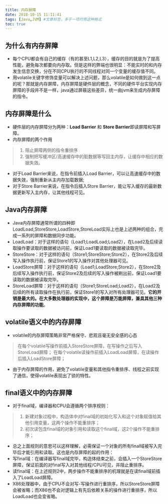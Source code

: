 ```yaml
---
title: 内存屏障
date: 2018-10-15 11:11:41
tags: [Java,JVM] #文章标签，多于一项时用这种格式
toc: true
---
```


## 为什么有内存屏障

* 每个CPU都会有自己的缓存（有的甚至L1,L2,L3），缓存的目的就是为了提高性能，避免每次都要向内存取。但是这样的弊端也很明显：不能实时的和内存发生信息交换，分在不同CPU执行的不同线程对同一个变量的缓存值不同。
* 用volatile关键字修饰变量可以解决上述问题，那么volatile是如何做到这一点的呢？那就是内存屏障，内存屏障是硬件层的概念，不同的硬件平台实现内存屏障的手段并不是一样，java通过屏蔽这些差异，统一由jvm来生成内存屏障的指令。

## 内存屏障是什么

* 硬件层的内存屏障分为两种：**Load Barrier** 和 **Store Barrier**即读屏障和写屏障。
* 内存屏障的两个作用

> 1. 阻止屏障两侧的指令重排序
> 2. 强制把写缓冲区/高速缓存中的脏数据等写回主内存，让缓存中相应的数据失效。

* 对于Load Barrier来说，在指令前插入Load Barrier，可以让高速缓存中的数据失效，强制重新从主内存加载数据;
* 对于Store Barrier来说，在指令后插入Store Barrier，能让写入缓存的最新数据更新写入主内存，让其他线程可见。

## Java内存屏障
* Java内存屏障通常所谓的四种即LoadLoad,StoreStore,LoadStore,StoreLoad实际上也是上述两种的组合，完成一系列的屏障和数据同步功能。
* LoadLoad：对于这样的语句（Load1;LoadLoad;Load2），在Load2及后续读取操作要读取的数据被访问前，保证Load1要读取的数据被读取完毕。
* StoreStore：对于这样的语句（Store1;StoreStore;Store2），在Store2及后续写入操作执行前，保证Store1的写入操作对其他处理器可见。
* LoadStore屏障：对于这样的语句（Load1;LoadStore;Store2），在Store2及后续写入操作执行前，保证Store2及后续的写入操作被刷出前，保证Load1要读取的数据被读取完毕。
* StoreLoad屏障：对于这样的语句（Store1;StoreLoad;Load2），在Load2及后续的所有读取操作在执行前，保证Store1的写入对所有处理器可见。**它的开销是最大的。在大多数处理器的实现中，这个屏障是万能屏障，兼具其他三种内存屏障的功能**。

## volatile语义中的内存屏障

* volatile的内存屏障策略非常严格保守、悲观且毫无安全感的心态

> 在每个volatile写操作前插入StoreStore屏障，在写操作之后写入StoreLoad屏障；
> 在每个volatile读操作前插入LoadLoad屏障，在读操作后插入LoadStore屏障；

* 由于内存屏障的作用，避免了volatile变量和其他指令重排序、线程之前实现了通信，使得volatile表现出了锁的特性。

## final语义中的内存屏障

* 对于final域，编译器和CPU会遵循两个排序规则：

> 1. 新建对象过程中，构造体中对final域的初始化写入和这个对象赋值给其他引用变量，这两个操作不能重排序；
> 2. 初次读包含final域的对象引用和读取这个final域，这2个操作不能重排序；

* 总之上面规则的意思可以这样理解，必需保证一个对象的所有final域被写入完毕后才能引用和读取。这也是内存屏障的起的作用：
* 写final域：在编译器写final域完毕，构造体结束之前，会插入一个StoreStore屏障，保证前面的对final写入对其他线程/CPU可见，并阻止重排序。
* 读final域：在上述规则2中，两步操作不能重排序的机理就是在读final域前插入了LoadLoad屏障。
* X86处理器中，由于CPU不会对写-写操作进行重排序，所以StoreStore屏障会被省略；而X86也不会对逻辑上有先后依赖关系的操作进行重排序，所以LoadLoad也会变省略。
